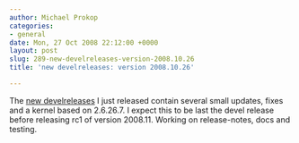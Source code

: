 ```yaml
---
author: Michael Prokop
categories:
- general
date: Mon, 27 Oct 2008 22:12:00 +0000
layout: post
slug: 289-new-develreleases-version-2008.10.26
title: 'new develreleases: version 2008.10.26'

---
```

The [new develreleases](http://debian.netcologne.de/www.grml.org/devel/) I just released contain several small updates, fixes and a kernel based on 2\.6\.26\.7\. I expect this to be last the devel release before releasing rc1 of version 2008\.11\. Working on release\-notes, docs and testing.
